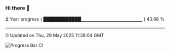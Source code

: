 ### Hi there 👋

⏳ Year progress { ████████████▁▁▁▁▁▁▁▁▁▁▁▁▁▁▁▁▁▁ } 40.68 %

---

⏰ Updated on Thu, 29 May 2025 11:38:04 GMT

![Progress Bar CI](https://github.com/IshwaranRudhara/GIT-ACTION/workflows/Progress%20Bar%20CI/badge.svg)
